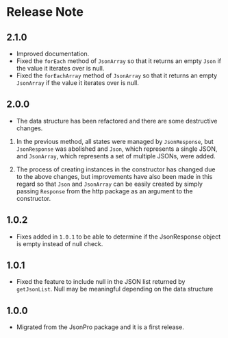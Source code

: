 # Release Note

## 2.1.0

- Improved documentation.
- Fixed the `forEach` method of `JsonArray` so that it returns an empty `Json` if the value it iterates over is null.
- Fixed the `forEachArray` method of `JsonArray` so that it returns an empty `JsonArray` if the value it iterates over is null.

## 2.0.0

- The data structure has been refactored and there are some destructive changes.

1. In the previous method, all states were managed by `JsonResponse`, but `JsonResponse` was abolished and `Json`, which represents a single JSON, and `JsonArray`, which represents a set of multiple JSONs, were added.

2. The process of creating instances in the constructor has changed due to the above changes, but improvements have also been made in this regard so that `Json` and `JsonArray` can be easily created by simply passing `Response` from the http package as an argument to the constructor.

## 1.0.2

- Fixes added in `1.0.1` to be able to determine if the JsonResponse object is empty instead of null check.

## 1.0.1

- Fixed the feature to include null in the JSON list returned by `getJsonList`. Null may be meaningful depending on the data structure

## 1.0.0

- Migrated from the JsonPro package and it is a first release.
